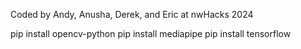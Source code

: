 Coded by Andy, Anusha, Derek, and Eric at nwHacks 2024

pip install opencv-python
pip install mediapipe
pip install tensorflow
